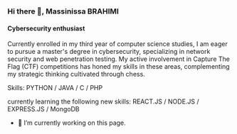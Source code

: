 ### Hi there 👋, Massinissa BRAHIMI
#### Cybersecurity enthusiast 


Currently enrolled in my third year of computer science studies, I am eager to pursue a master's degree in cybersecurity, specializing in network security and web penetration testing. My active involvement in Capture The Flag (CTF) competitions has honed my skills in these areas, complementing my strategic thinking cultivated through chess.

Skills:  PYTHON / JAVA  / C  / PHP 

currently learning the following new skills: REACT.JS / NODE.JS / EXPRESS.JS / MongoDB

- 🔭 I’m currently working on this page. 




